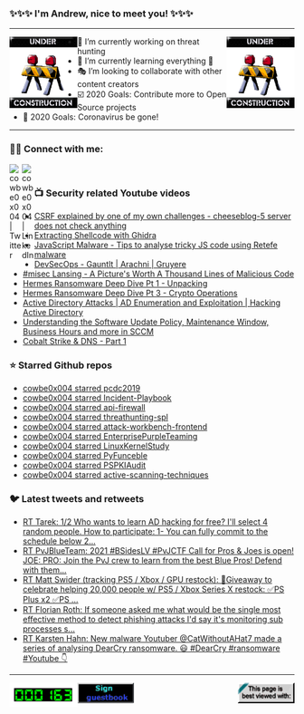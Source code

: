 ### ✨✨✨ I'm Andrew, nice to meet you! ✨✨✨

---
<img align="left" width="120px" src="https://raw.githubusercontent.com/cowbe0x004/cowbe0x004/master/images/image004.gif" />
<img align="right" width="120px" src="https://raw.githubusercontent.com/cowbe0x004/cowbe0x004/master/images/image004.gif" />

- 📖 I’m currently working on threat hunting
- 📘 I’m currently learning everything 🤣
- 🎭 I’m looking to collaborate with other content creators
- ☑️ 2020 Goals: Contribute more to Open Source projects
- 🦠 2020 Goals: Coronavirus be gone!

---

### 🤝🏽 Connect with me:
[<img align="left" alt="cowbe0x004 | Twitter" width="22px" src="https://cdn.jsdelivr.net/npm/simple-icons@v3/icons/twitter.svg" />][twitter]
[<img align="left" alt="cowbe0x004 | LinkedIn" width="22px" src="https://cdn.jsdelivr.net/npm/simple-icons@v3/icons/linkedin.svg" />][linkedin]

<!--
[<img align="left" alt="cowbe0x004.com" width="22px" src="https://raw.githubusercontent.com/iconic/open-iconic/master/svg/globe.svg" />][website]
[<img align="left" alt="cowbe0x004 | YouTube" width="22px" src="https://cdn.jsdelivr.net/npm/simple-icons@v3/icons/youtube.svg" />][youtube]
[<img align="left" alt="cowbe0x004 | Instagram" width="22px" src="https://cdn.jsdelivr.net/npm/simple-icons@v3/icons/instagram.svg" />][instagram]
-->

<br />

### 📺 Security related Youtube videos
<!-- YOUTUBE:START -->
- [CSRF explained by one of my own challenges - cheeseblog-5 server does not check anything](https://www.youtube.com/watch?v=j0CowTdnxmY)
- [Extracting Shellcode with Ghidra](https://www.youtube.com/watch?v=Vvd_CP8OAUE)
- [JavaScript Malware - Tips to analyse tricky JS code using Retefe malware](https://www.youtube.com/watch?v=g8_t1WfObok)
- [DevSecOps - Gauntlt | Arachni | Gruyere](https://www.youtube.com/watch?v=T3E-D2J5Vcg)
- [#misec Lansing - A Picture's Worth A Thousand Lines of Malicious Code](https://www.youtube.com/watch?v=g6u3FapCWI4)
- [Hermes Ransomware Deep Dive Pt 1 - Unpacking](https://www.youtube.com/watch?v=kkQAJFyoCVU)
- [Hermes Ransomware Deep Dive Pt 3 - Crypto Operations](https://www.youtube.com/watch?v=96CHdaWRmps)
- [Active Directory Attacks | AD Enumeration and Exploitation | Hacking Active Directory](https://www.youtube.com/watch?v=9K5dQVZyaLw)
- [Understanding the Software Update Policy, Maintenance Window, Business Hours and more in SCCM](https://www.youtube.com/watch?v=RSj6sDoSTN4)
- [Cobalt Strike & DNS - Part 1](https://www.youtube.com/watch?v=wfX_bppAbbU)
<!-- YOUTUBE:END -->

### ⭐ Starred Github repos
<!-- GITHUB_STAR:START -->
- [cowbe0x004 starred pcdc2019](https://github.com/JohnHammond/pcdc2019)
- [cowbe0x004 starred Incident-Playbook](https://github.com/austinsonger/Incident-Playbook)
- [cowbe0x004 starred api-firewall](https://github.com/wallarm/api-firewall)
- [cowbe0x004 starred threathunting-spl](https://github.com/inodee/threathunting-spl)
- [cowbe0x004 starred attack-workbench-frontend](https://github.com/center-for-threat-informed-defense/attack-workbench-frontend)
- [cowbe0x004 starred EnterprisePurpleTeaming](https://github.com/ch33r10/EnterprisePurpleTeaming)
- [cowbe0x004 starred LinuxKernelStudy](https://github.com/MaherAzzouzi/LinuxKernelStudy)
- [cowbe0x004 starred PyFunceble](https://github.com/funilrys/PyFunceble)
- [cowbe0x004 starred PSPKIAudit](https://github.com/GhostPack/PSPKIAudit)
- [cowbe0x004 starred active-scanning-techniques](https://github.com/adulau/active-scanning-techniques)
<!-- GITHUB_STAR:END -->

### 🐦 Latest tweets and retweets
<!-- TWEETS:START -->
- [RT Tarek: 1/2 Who wants to learn AD hacking for free? I'll select 4 random people. How to participate: 1- You can fully commit to the schedule below 2...](https://twitter.com/CyberHummus/status/1399612872267870213)
- [RT PvJBlueTeam: 2021 #BSidesLV #PvJCTF Call for Pros & Joes is open!  JOE:  PRO:  Join the PvJ crew to learn from the best Blue Pros! Defend with them...](https://twitter.com/PvJBlueTeam/status/1396285664459726851)
- [RT Matt Swider (tracking PS5 / Xbox / GPU restock): 🎁Giveaway to celebrate helping 20,000 people w/ PS5 / Xbox Series X restock: ✅PS Plus x2 ✅PS ...](https://twitter.com/mattswider/status/1393049032948387840)
- [RT Florian Roth: If someone asked me what would be the single most effective method to detect phishing attacks I'd say it's monitoring sub processes s...](https://twitter.com/cyb3rops/status/1389580487669297164)
- [RT Karsten Hahn: New malware Youtuber @CatWithoutAHat7 made a series of analysing DearCry ransomware. 😃 #DearCry #ransomware #Youtube 👇](https://twitter.com/struppigel/status/1371515185609969667)
<!-- TWEETS:END -->

---

[<img align="left" width="120px" src="https://raw.githubusercontent.com/cowbe0x004/cowbe0x004/master/images/visitors.gif" />][visitor]
[<img align="left" alt="Sign My Guestbook" width="100px" src="https://raw.githubusercontent.com/cowbe0x004/cowbe0x004/master/images/sign_guest_book.gif" />][guestbook]
[<img align="right" width="100px" src="https://raw.githubusercontent.com/cowbe0x004/cowbe0x004/master/images/netscape.gif" />][netscape]


[website]: https://cowbe0x004.com
[twitter]: https://twitter.com/cowbe0x004
[youtube]: https://youtube.com/
[instagram]: https://instagram.com/
[linkedin]: https://www.linkedin.com/in/anhuang/
[guestbook]: https://github.com/cowbe0x004/cowbe0x004/issues
[netscape]: https://github.com/cowbe0x004/cowbe0x004
[visitor]: https://github.com/cowbe0x004/cowbe0x004
